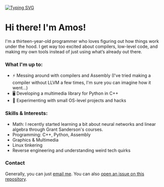 [![Typing SVG](https://readme-typing-svg.demolab.com?font=Courier+New&duration=1000&pause=500&width=435&lines=.section+.data;msg%3A;.asciz+%22Hey+there!%5Cn%22;msglen+%3D+.+-+msg;.section+.text;.globl+_start;mov+%240x01%2C+%25rax;mov+%240x01%2C+%25rdi;leaq+message(%25rip)%2C+%25rsi;movq+%24msglen%2C+%25rsi;syscall;mov+%240x3C%2C+%25rax;xor+%25rdi%2C+%25rdi;syscall)](https://git.io/typing-svg)

# Hi there! I'm Amos!

I'm a thirteen-year-old programmer who loves figuring out how things work under the hood. I get way too excited about compilers, low-level code, and making my own tools instead of just using what’s already out there.

### What I'm up to:
- ⚡ Messing around with compilers and Assembly (I've tried making a compiler without LLVM a few times, I'm sure you can imagine how it went...)
- 🖥️ Developing a multimedia library for Python in C++
- 🚀 Experimenting with small OS-level projects and hacks

### Skills & Interests:
- Math: I recently started learning a bit about neural networks and linear algebra through Grant Sanderson's courses.
- Programming: C++, Python, Assembly
- Graphics & Multimedia
- Linux tinkering
- Reverse engineering and understanding weird tech quirks

### Contact
Generally, you can just [email me](mailto:amosbarsinai@gmail.com). You can also
 [open an issue on this repository](https://github.com/amosbarsinai/amosbarsinai/issues).
